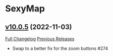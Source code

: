 # SexyMap

## [v10.0.5](https://github.com/funkydude/SexyMap/tree/v10.0.5) (2022-11-03)
[Full Changelog](https://github.com/funkydude/SexyMap/compare/v10.0.4...v10.0.5) [Previous Releases](https://github.com/funkydude/SexyMap/releases)

- Swap to a better fix for the zoom buttons #274  
